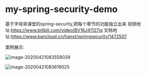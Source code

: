 # my-spring-security-demo
基于字母哥课堂的spring-security,把每个章节的功能独立出来
视频地址:https://www.bilibili.com/video/BV16J41127jq
文档地址:https://www.kancloud.cn/hanxt/springsecurity/1472507

案例展示:

![image-20200421083558039](C:\Users\hmh\AppData\Roaming\Typora\typora-user-images\image-20200421083558039.png)

![image-20200421083619025](C:\Users\hmh\AppData\Roaming\Typora\typora-user-images\image-20200421083619025.png)

